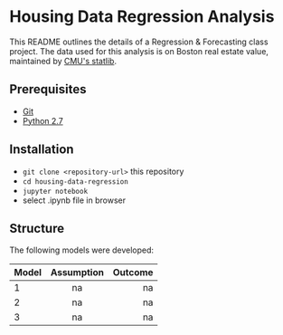 # Housing Data Regression Analysis
This README outlines the details of a Regression & Forecasting class project. The data used for this analysis is on Boston real estate value, maintained by [CMU's statlib](http://lib.stat.cmu.edu/datasets/boston_corrected.txt).

## Prerequisites

* [Git](http://git-scm.com/)
* [Python 2.7](https://www.python.org/download/releases/2.7/)


## Installation

* `git clone <repository-url>` this repository
* `cd housing-data-regression`
* `jupyter notebook`
* select .ipynb file in browser

## Structure
The following models were developed:

| Model  | Assumption | Outcome  |
| ------ |:----------:| --------:|
| 1      | na         | na       |
| 2      | na         |   na     |
| 3      | na         |   na     |
